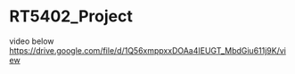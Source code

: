 # RT5402_Project

video below
https://drive.google.com/file/d/1Q56xmppxxDOAa4IEUGT_MbdGiu611j9K/view
